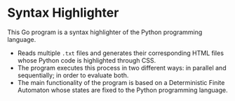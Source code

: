 # Syntax Highlighter
This Go program is a syntax highlighter of the Python programming language.

- Reads multiple `.txt` files and generates their corresponding HTML files whose Python code is highlighted through CSS.
- The program executes this process in two different ways: in parallel and sequentially; in order to evaluate both.
- The main functionality of the program is based on a Deterministic Finite Automaton whose states are fixed to the Python programming language.
